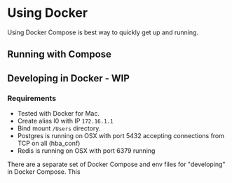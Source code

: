 # Using Docker

Using Docker Compose is best way to quickly get up and running. 

## Running with Compose

## Developing in Docker - WIP

### Requirements

* Tested with Docker for Mac. 
* Create alias l0 with IP `172.16.1.1`
* Bind mount `/Users` directory.
* Postgres is running on OSX with port 5432 accepting connections from TCP on all (hba_conf)
* Redis is running on OSX with port 6379 running

There are a separate set of Docker Compose and env files for "developing" in Docker Compose. This 

